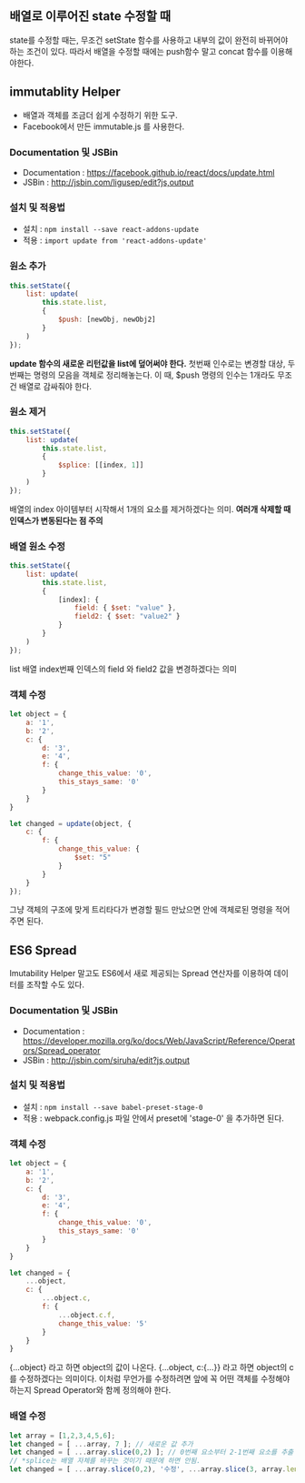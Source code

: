 ## 배열로 이루어진 state 수정할 때
state를 수정할 때는, 무조건 setState 함수를 사용하고 내부의 값이 완전히 바뀌어야 하는 조건이 있다. 따라서 배열을 수정할 때에는 push함수 말고 concat 함수를 이용해야한다.

## immutablity Helper
- 배열과 객체를 조금더 쉽게 수정하기 위한 도구.
- Facebook에서 만든 immutable.js 를 사용한다.

### Documentation 및 JSBin
- Documentation : https://facebook.github.io/react/docs/update.html
- JSBin : http://jsbin.com/ligusep/edit?js,output

### 설치 및 적용법
- 설치 : ```npm install --save react-addons-update```
- 적용 : ```import update from 'react-addons-update'```

### 원소 추가
```Javascript
this.setState({
    list: update(
        this.state.list,
        {
            $push: [newObj, newObj2]
        }
    )
});
```
**update 함수의 새로운 리턴값을 list에 덮어써야 한다.** 첫번째 인수로는 변경할 대상, 두번째는 명령의 모음을 객체로 정리해놓는다. 이 때, $push 명령의 인수는 1개라도 무조건 배열로 감싸줘야 한다.

### 원소 제거
```Javascript
this.setState({
    list: update(
        this.state.list,
        {
            $splice: [[index, 1]]
        }
    )
});
```
배열의 index 아이템부터 시작해서 1개의 요소를 제거하겠다는 의미. **여러개 삭제할 때 인덱스가 변동된다는 점 주의**

### 배열 원소 수정
```javascript
this.setState({
    list: update(
        this.state.list,
        {
            [index]: {
                field: { $set: "value" },
                field2: { $set: "value2" }
            }
        }
    )
});
```
list 배열 index번째 인덱스의 field 와 field2 값을 변경하겠다는 의미

### 객체 수정
```javascript
let object = {
    a: '1',
    b: '2',
    c: {
        d: '3',
        e: '4',
        f: {
            change_this_value: '0',
            this_stays_same: '0'
        }
    }
}

let changed = update(object, {
    c: {
        f: {
            change_this_value: {
                $set: "5"
            }
        }
    }
});
```
그냥 객체의 구조에 맞게 트리타다가 변경할 필드 만났으면 안에 객체로된 명령을 적어주면 된다.

## ES6 Spread
Imutability Helper 말고도 ES6에서 새로 제공되는 Spread 연산자를 이용하여 데이터를 조작할 수도 있다.

### Documentation 및 JSBin
- Documentation : https://developer.mozilla.org/ko/docs/Web/JavaScript/Reference/Operators/Spread_operator
- JSBin : http://jsbin.com/siruha/edit?js,output

### 설치 및 적용법
- 설치 : ```npm install --save babel-preset-stage-0```
- 적용 : webpack.config.js 파일 안에서 preset에 'stage-0' 을 추가하면 된다.

### 객체 수정
```javascript
let object = {
    a: '1',
    b: '2',
    c: {
        d: '3',
        e: '4',
        f: {
            change_this_value: '0',
            this_stays_same: '0'
        }
    }
}

let changed = {
    ...object,
    c: {
        ...object.c,
        f: {
            ...object.c.f,
            change_this_value: '5'
        }
    }
}
```
{...object} 라고 하면 object의 값이 나온다. {...object, c:{...}} 라고 하면 object의 c를 수정하겠다는 의미이다. 이처럼 무언가를 수정하려면 앞에 꼭 어떤 객체를 수정해야 하는지 Spread Operator와 함께 정의해야 한다.

### 배열 수정
```javascript
let array = [1,2,3,4,5,6];
let changed = [ ...array, 7 ]; // 새로운 값 추가
let changed = [ ...array.slice(0,2) ]; // 0번째 요소부터 2-1번째 요소를 추출
// *splice는 배열 자체를 바꾸는 것이기 때문에 하면 안됨.
let changed = [ ...array.slice(0,2), '수정', ...array.slice(3, array.length - 1) ];
```
